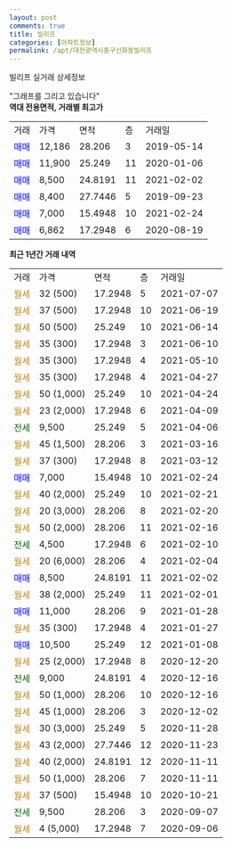 ```yaml
---
layout: post
comments: true
title: 빌리프
categories: [아파트정보]
permalink: /apt/대전광역시중구선화동빌리프
---
```


빌리프 실거래 상세정보

<script type="text/javascript">
  google.charts.load('current', {'packages':['line', 'corechart']});
  google.charts.setOnLoadCallback(drawChart);

  function drawChart() {
    var data = new google.visualization.DataTable();
    data.addColumn('date', '거래일');
    data.addColumn('number', "매매");
    data.addColumn('number', "전세");
    data.addColumn('number', "전매");

    data.addRows([[new Date(Date.parse("2021-07-07")), null, null, null], [new Date(Date.parse("2021-06-19")), null, null, null], [new Date(Date.parse("2021-06-14")), null, null, null], [new Date(Date.parse("2021-06-10")), null, null, null], [new Date(Date.parse("2021-05-10")), null, null, null], [new Date(Date.parse("2021-04-27")), null, null, null], [new Date(Date.parse("2021-04-24")), null, null, null], [new Date(Date.parse("2021-04-09")), null, null, null], [new Date(Date.parse("2021-04-06")), null, 9500, null], [new Date(Date.parse("2021-03-16")), null, null, null], [new Date(Date.parse("2021-03-12")), null, null, null], [new Date(Date.parse("2021-02-24")), 7000, null, null], [new Date(Date.parse("2021-02-21")), null, null, null], [new Date(Date.parse("2021-02-20")), null, null, null], [new Date(Date.parse("2021-02-16")), null, null, null], [new Date(Date.parse("2021-02-10")), null, 4500, null], [new Date(Date.parse("2021-02-04")), null, null, null], [new Date(Date.parse("2021-02-02")), 8500, null, null], [new Date(Date.parse("2021-02-01")), null, null, null], [new Date(Date.parse("2021-01-28")), 11000, null, null], [new Date(Date.parse("2021-01-27")), null, null, null], [new Date(Date.parse("2021-01-08")), 10500, null, null], [new Date(Date.parse("2020-12-20")), null, null, null], [new Date(Date.parse("2020-12-16")), null, 9000, null], [new Date(Date.parse("2020-12-16")), null, null, null], [new Date(Date.parse("2020-12-02")), null, null, null], [new Date(Date.parse("2020-11-28")), null, null, null], [new Date(Date.parse("2020-11-23")), null, null, null], [new Date(Date.parse("2020-11-11")), null, null, null], [new Date(Date.parse("2020-11-11")), null, null, null], [new Date(Date.parse("2020-10-21")), null, null, null], [new Date(Date.parse("2020-09-07")), null, 9500, null], [new Date(Date.parse("2020-09-06")), null, null, null]]);

    var options = {
      hAxis: {
        format: 'yyyy/MM/dd'
      },    
      lineWidth: 0,
      pointsVisible: true,    
      title: '최근 1년간 유형별 실거래가 분포',
      legend: { position: 'bottom' }
    };

    var formatter = new google.visualization.NumberFormat({pattern:'###,###'} );
    formatter.format(data, 1);
    formatter.format(data, 2);
    
    setTimeout(function() {
        var chart = new google.visualization.LineChart(document.getElementById('columnchart_material'));
        chart.draw(data, (options));
        document.getElementById('loading').style.display = 'none';
    }, 200);
  }
</script>


<div id="loading" style="z-index:20; display: block; margin-left: 0px">"그래프를 그리고 있습니다"</div>
<div id="columnchart_material" style="width: 95%; margin-left: 0px; display: block"></div>
<!-- contents start -->
<b>역대 전용면적, 거래별 최고가</b>
<table class="sortable">
    <tr>
      <td>거래</td>
      <td>가격</td>
      <td>면적</td>
      <td>층</td>
      <td>거래일</td>
    </tr>
        <tr>
          <td><a style="color: blue">매매</a></td>
          <td>12,186</td>
          <td>28.206</td>
          <td>3</td>
          <td>2019-05-14</td>
        </tr>            <tr>
          <td><a style="color: blue">매매</a></td>
          <td>11,900</td>
          <td>25.249</td>
          <td>11</td>
          <td>2020-01-06</td>
        </tr>            <tr>
          <td><a style="color: blue">매매</a></td>
          <td>8,500</td>
          <td>24.8191</td>
          <td>11</td>
          <td>2021-02-02</td>
        </tr>            <tr>
          <td><a style="color: blue">매매</a></td>
          <td>8,400</td>
          <td>27.7446</td>
          <td>5</td>
          <td>2019-09-23</td>
        </tr>            <tr>
          <td><a style="color: blue">매매</a></td>
          <td>7,000</td>
          <td>15.4948</td>
          <td>10</td>
          <td>2021-02-24</td>
        </tr>            <tr>
          <td><a style="color: blue">매매</a></td>
          <td>6,862</td>
          <td>17.2948</td>
          <td>6</td>
          <td>2020-08-19</td>
        </tr>        
    
    
</table>

<b>최근 1년간 거래 내역</b>

<table class="sortable">
    <tr>
      <td>거래</td>
      <td>가격</td>
      <td>면적</td>
      <td>층</td>
      <td>거래일</td>
    </tr>
    <tr>
      <td><a style="color: darkgoldenrod">월세</a></td>
      <td>32 (500)</td>
      <td>17.2948</td>
      <td>5</td>
      <td>2021-07-07</td>
    </tr>          <tr>
      <td><a style="color: darkgoldenrod">월세</a></td>
      <td>37 (500)</td>
      <td>17.2948</td>
      <td>10</td>
      <td>2021-06-19</td>
    </tr>          <tr>
      <td><a style="color: darkgoldenrod">월세</a></td>
      <td>50 (500)</td>
      <td>25.249</td>
      <td>10</td>
      <td>2021-06-14</td>
    </tr>          <tr>
      <td><a style="color: darkgoldenrod">월세</a></td>
      <td>35 (300)</td>
      <td>17.2948</td>
      <td>3</td>
      <td>2021-06-10</td>
    </tr>          <tr>
      <td><a style="color: darkgoldenrod">월세</a></td>
      <td>35 (300)</td>
      <td>17.2948</td>
      <td>4</td>
      <td>2021-05-10</td>
    </tr>          <tr>
      <td><a style="color: darkgoldenrod">월세</a></td>
      <td>35 (300)</td>
      <td>17.2948</td>
      <td>4</td>
      <td>2021-04-27</td>
    </tr>          <tr>
      <td><a style="color: darkgoldenrod">월세</a></td>
      <td>50 (1,000)</td>
      <td>25.249</td>
      <td>10</td>
      <td>2021-04-24</td>
    </tr>          <tr>
      <td><a style="color: darkgoldenrod">월세</a></td>
      <td>23 (2,000)</td>
      <td>17.2948</td>
      <td>6</td>
      <td>2021-04-09</td>
    </tr>          <tr>
      <td><a style="color: darkgreen">전세</a></td>
      <td>9,500</td>
      <td>25.249</td>
      <td>5</td>
      <td>2021-04-06</td>
    </tr>          <tr>
      <td><a style="color: darkgoldenrod">월세</a></td>
      <td>45 (1,500)</td>
      <td>28.206</td>
      <td>3</td>
      <td>2021-03-16</td>
    </tr>          <tr>
      <td><a style="color: darkgoldenrod">월세</a></td>
      <td>37 (300)</td>
      <td>17.2948</td>
      <td>8</td>
      <td>2021-03-12</td>
    </tr>          <tr>
      <td><a style="color: blue">매매</a></td>
      <td>7,000</td>
      <td>15.4948</td>
      <td>10</td>
      <td>2021-02-24</td>
    </tr>          <tr>
      <td><a style="color: darkgoldenrod">월세</a></td>
      <td>40 (2,000)</td>
      <td>25.249</td>
      <td>10</td>
      <td>2021-02-21</td>
    </tr>          <tr>
      <td><a style="color: darkgoldenrod">월세</a></td>
      <td>20 (3,000)</td>
      <td>28.206</td>
      <td>8</td>
      <td>2021-02-20</td>
    </tr>          <tr>
      <td><a style="color: darkgoldenrod">월세</a></td>
      <td>50 (2,000)</td>
      <td>28.206</td>
      <td>11</td>
      <td>2021-02-16</td>
    </tr>          <tr>
      <td><a style="color: darkgreen">전세</a></td>
      <td>4,500</td>
      <td>17.2948</td>
      <td>6</td>
      <td>2021-02-10</td>
    </tr>          <tr>
      <td><a style="color: darkgoldenrod">월세</a></td>
      <td>20 (6,000)</td>
      <td>28.206</td>
      <td>4</td>
      <td>2021-02-04</td>
    </tr>          <tr>
      <td><a style="color: blue">매매</a></td>
      <td>8,500</td>
      <td>24.8191</td>
      <td>11</td>
      <td>2021-02-02</td>
    </tr>          <tr>
      <td><a style="color: darkgoldenrod">월세</a></td>
      <td>38 (2,000)</td>
      <td>25.249</td>
      <td>11</td>
      <td>2021-02-01</td>
    </tr>          <tr>
      <td><a style="color: blue">매매</a></td>
      <td>11,000</td>
      <td>28.206</td>
      <td>9</td>
      <td>2021-01-28</td>
    </tr>          <tr>
      <td><a style="color: darkgoldenrod">월세</a></td>
      <td>35 (300)</td>
      <td>17.2948</td>
      <td>4</td>
      <td>2021-01-27</td>
    </tr>          <tr>
      <td><a style="color: blue">매매</a></td>
      <td>10,500</td>
      <td>25.249</td>
      <td>12</td>
      <td>2021-01-08</td>
    </tr>          <tr>
      <td><a style="color: darkgoldenrod">월세</a></td>
      <td>25 (2,000)</td>
      <td>17.2948</td>
      <td>8</td>
      <td>2020-12-20</td>
    </tr>          <tr>
      <td><a style="color: darkgreen">전세</a></td>
      <td>9,000</td>
      <td>24.8191</td>
      <td>4</td>
      <td>2020-12-16</td>
    </tr>          <tr>
      <td><a style="color: darkgoldenrod">월세</a></td>
      <td>50 (1,000)</td>
      <td>28.206</td>
      <td>10</td>
      <td>2020-12-16</td>
    </tr>          <tr>
      <td><a style="color: darkgoldenrod">월세</a></td>
      <td>45 (1,000)</td>
      <td>28.206</td>
      <td>3</td>
      <td>2020-12-02</td>
    </tr>          <tr>
      <td><a style="color: darkgoldenrod">월세</a></td>
      <td>30 (3,000)</td>
      <td>25.249</td>
      <td>5</td>
      <td>2020-11-28</td>
    </tr>          <tr>
      <td><a style="color: darkgoldenrod">월세</a></td>
      <td>43 (2,000)</td>
      <td>27.7446</td>
      <td>12</td>
      <td>2020-11-23</td>
    </tr>          <tr>
      <td><a style="color: darkgoldenrod">월세</a></td>
      <td>40 (2,000)</td>
      <td>24.8191</td>
      <td>12</td>
      <td>2020-11-11</td>
    </tr>          <tr>
      <td><a style="color: darkgoldenrod">월세</a></td>
      <td>50 (1,000)</td>
      <td>28.206</td>
      <td>7</td>
      <td>2020-11-11</td>
    </tr>          <tr>
      <td><a style="color: darkgoldenrod">월세</a></td>
      <td>37 (500)</td>
      <td>15.4948</td>
      <td>10</td>
      <td>2020-10-21</td>
    </tr>          <tr>
      <td><a style="color: darkgreen">전세</a></td>
      <td>9,500</td>
      <td>28.206</td>
      <td>3</td>
      <td>2020-09-07</td>
    </tr>          <tr>
      <td><a style="color: darkgoldenrod">월세</a></td>
      <td>4 (5,000)</td>
      <td>17.2948</td>
      <td>7</td>
      <td>2020-09-06</td>
    </tr>      </table>
<!-- contents end -->    

